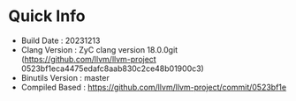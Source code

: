 # Quick Info
* Build Date : 20231213
* Clang Version : ZyC clang version 18.0.0git (https://github.com/llvm/llvm-project 0523bf1eca4475edafc8aab830c2ce48b01900c3)
* Binutils Version : master
* Compiled Based : https://github.com/llvm/llvm-project/commit/0523bf1e

